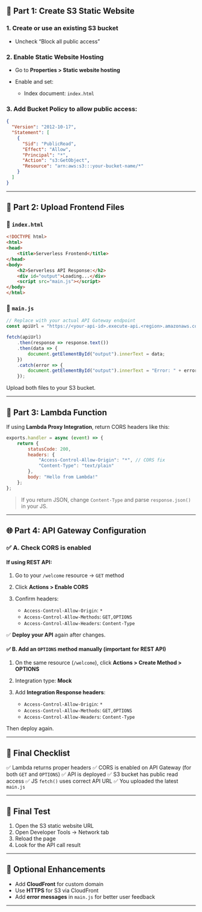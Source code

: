 
## 📁 Part 1: Create S3 Static Website

### 1. Create or use an existing S3 bucket

* Uncheck “Block all public access”

### 2. Enable **Static Website Hosting**

* Go to **Properties > Static website hosting**
* Enable and set:

  * Index document: `index.html`

### 3. Add Bucket Policy to allow public access:

```json
{
  "Version": "2012-10-17",
  "Statement": [
    {
      "Sid": "PublicRead",
      "Effect": "Allow",
      "Principal": "*",
      "Action": "s3:GetObject",
      "Resource": "arn:aws:s3:::your-bucket-name/*"
    }
  ]
}
```

---

## 📝 Part 2: Upload Frontend Files

### 🔹 `index.html`

```html
<!DOCTYPE html>
<html>
<head>
    <title>Serverless Frontend</title>
</head>
<body>
    <h2>Serverless API Response:</h2>
    <div id="output">Loading...</div>
    <script src="main.js"></script>
</body>
</html>
```

### 🔹 `main.js`

```js
// Replace with your actual API Gateway endpoint
const apiUrl = "https://<your-api-id>.execute-api.<region>.amazonaws.com/dev/welcome";

fetch(apiUrl)
    .then(response => response.text())
    .then(data => {
        document.getElementById("output").innerText = data;
    })
    .catch(error => {
        document.getElementById("output").innerText = "Error: " + error;
    });
```

Upload both files to your S3 bucket.

---

## 🧠 Part 3: Lambda Function

If using **Lambda Proxy Integration**, return CORS headers like this:

```js
exports.handler = async (event) => {
    return {
        statusCode: 200,
        headers: {
            "Access-Control-Allow-Origin": "*", // CORS fix
            "Content-Type": "text/plain"
        },
        body: "Hello from Lambda!"
    };
};
```

> If you return JSON, change `Content-Type` and parse `response.json()` in your JS.

---

## 🌐 Part 4: API Gateway Configuration

### ✅ A. Check CORS is enabled

#### If using **REST API**:

1. Go to your `/welcome` resource → `GET` method
2. Click **Actions > Enable CORS**
3. Confirm headers:

   * `Access-Control-Allow-Origin`: `*`
   * `Access-Control-Allow-Methods`: `GET,OPTIONS`
   * `Access-Control-Allow-Headers`: `Content-Type`

✅ **Deploy your API** again after changes.

#### ✅ B. Add an `OPTIONS` method manually (important for REST API)

1. On the same resource (`/welcome`), click **Actions > Create Method > OPTIONS**
2. Integration type: **Mock**
3. Add **Integration Response headers**:

   * `Access-Control-Allow-Origin`: `*`
   * `Access-Control-Allow-Methods`: `GET,OPTIONS`
   * `Access-Control-Allow-Headers`: `Content-Type`

Then deploy again.

---

## 🔁 Final Checklist

✅ Lambda returns proper headers
✅ CORS is enabled on API Gateway (for both `GET` and `OPTIONS`)
✅ API is deployed
✅ S3 bucket has public read access
✅ JS `fetch()` uses correct API URL
✅ You uploaded the latest `main.js`

---

## 🧪 Final Test

1. Open the S3 static website URL
2. Open Developer Tools → Network tab
3. Reload the page
4. Look for the API call result

---

## 🧰 Optional Enhancements

* Add **CloudFront** for custom domain
* Use **HTTPS** for S3 via CloudFront
* Add **error messages** in `main.js` for better user feedback

---

